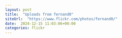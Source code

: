 ```yaml
---
layout: post
title:  "Uploads from fernand0"
siteUrl:  "https://www.flickr.com/photos/fernand0/"
date:  2024-12-15 11:03:06+00:00
categories: flickr
---
```

